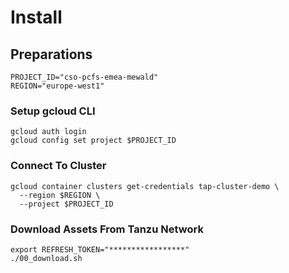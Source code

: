 # Install

## Preparations
```
PROJECT_ID="cso-pcfs-emea-mewald"
REGION="europe-west1"
```

### Setup gcloud CLI
```
gcloud auth login
gcloud config set project $PROJECT_ID
```
### Connect To Cluster
```
gcloud container clusters get-credentials tap-cluster-demo \
  --region $REGION \
  --project $PROJECT_ID
```

### Download Assets From Tanzu Network
```
export REFRESH_TOKEN="*****************"
./00_download.sh
```

